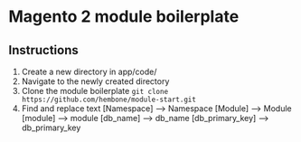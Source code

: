 # Magento 2 module boilerplate

## Instructions

1. Create a new directory in app/code/
2. Navigate to the newly created directory
3. Clone the module boilerplate
`git clone https://github.com/hembone/module-start.git`
4. Find and replace text
  [Namespace] --> Namespace
  [Module] --> Module
  [module] --> module
  [db_name] --> db_name
  [db_primary_key] --> db_primary_key